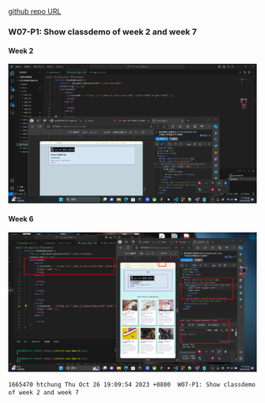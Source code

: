 [github repo URL](https://github.com/der060738/1121-sweb-demo-212417025.git)

### W07-P1: Show classdemo of week 2 and week 7
 
#### Week 2
 
![](w07-p1-1.png)

#### Week 6
 
![](w07-p1-2.png)
 
```
1665470 htchung Thu Oct 26 19:09:54 2023 +0800  W07-P1: Show classdemo of week 2 and week 7
```